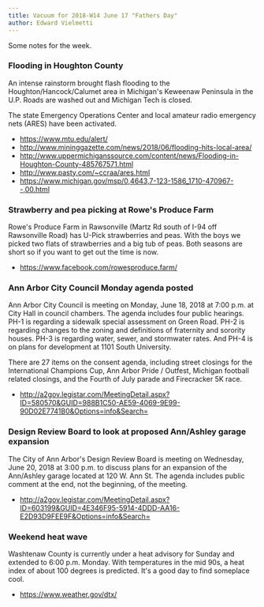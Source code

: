 ```yaml
---
title: Vacuum for 2018-W14 June 17 "Fathers Day"
author: Edward Vielmetti
---
```


Some notes for the week.

### Flooding in Houghton County

An intense rainstorm brought flash flooding to the
Houghton/Hancock/Calumet area in Michigan's Keweenaw
Peninsula in the U.P. Roads are washed out and 
Michigan Tech is closed. 

The state Emergency Operations Center and local amateur radio emergency
nets (ARES) have been activated.

* https://www.mtu.edu/alert/
* http://www.mininggazette.com/news/2018/06/flooding-hits-local-area/
* http://www.uppermichiganssource.com/content/news/Flooding-in-Houghton-County-485767571.html
* http://www.pasty.com/~ccraa/ares.html
* https://www.michigan.gov/msp/0,4643,7-123-1586_1710-470967--,00.html

### Strawberry and pea picking at Rowe's Produce Farm

Rowe's Produce Farm in Rawsonville (Martz Rd south of I-94
off Rawsonville Road) has U-Pick strawberries and peas. With
the boys we picked two flats of strawberries and a big tub of
peas. Both seasons are short so if you want to get out the
time is now.

* https://www.facebook.com/rowesproduce.farm/

### Ann Arbor City Council Monday agenda posted

Ann Arbor City Council is meeting on Monday, June 18, 2018
at 7:00 p.m. at City Hall in council chambers.  The agenda
includes four public hearings. PH-1 is regarding a
sidewalk special assessment on Green Road. PH-2 is regarding changes to
the zoning and definitions of fraternity and sorority houses.
PH-3 is regarding water, sewer, and stormwater rates. And
PH-4 is on plans for development at 1101 South University.

There are 27 items on the consent agenda, including street
closings for the International Champions Cup, Ann Arbor Pride / Outfest,
Michigan football related closings, and the Fourth of July parade
and Firecracker 5K race.

* http://a2gov.legistar.com/MeetingDetail.aspx?ID=580570&GUID=988B1C50-AE59-4069-9E99-90D02E7741B0&Options=info&Search=

### Design Review Board to look at proposed Ann/Ashley garage expansion

The City of Ann Arbor's Design Review Board is meeting
on Wednesday, June 20, 2018 at 3:00 p.m. to discuss plans for an expansion
of the Ann/Ashley garage located at 120 W. Ann St. The
agenda includes public comment at the end, not the
beginning, of the meeting.

* http://a2gov.legistar.com/MeetingDetail.aspx?ID=603199&GUID=4E346F95-5914-4DDD-AA16-E2D93D9FEE9F&Options=info&Search=

### Weekend heat wave

Washtenaw County is currently under a heat advisory for Sunday
and extended to 6:00 p.m. Monday. With temperatures in the mid 90s,
a heat index of about 100 degrees is predicted. It's a good day
to find someplace cool.

* https://www.weather.gov/dtx/
